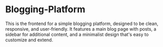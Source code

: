 # Blogging-Platform
This is the frontend for a simple blogging platform, designed to be clean, responsive, and user-friendly. It features a main blog page with posts, a sidebar for additional content, and a minimalist design that's easy to customize and extend.

